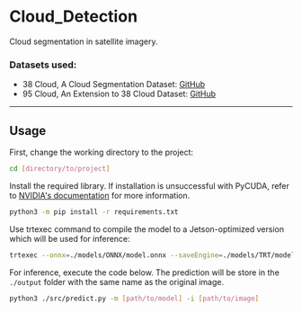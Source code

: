 # Cloud_Detection

Cloud segmentation in satellite imagery. 

### Datasets used:
* 38 Cloud, A Cloud Segmentation Dataset: [GitHub](https://github.com/SorourMo/38-Cloud-A-Cloud-Segmentation-Dataset) 
* 95 Cloud, An Extension to 38 Cloud Dataset: [GitHub](https://github.com/SorourMo/95-Cloud-An-Extension-to-38-Cloud-Dataset) 

---

## Usage

First, change the working directory to the project: 
 ```bash
 cd [directory/to/project]
 ```

Install the required library. If installation is unsuccessful with PyCUDA, refer to [NVIDIA's documentation](https://docs.nvidia.com/deeplearning/tensorrt/install-guide/index.html#installing-pycuda) for more information.
 ```bash
 python3 -m pip install -r requirements.txt
 ```

Use trtexec command to compile the model to a Jetson-optimized version which will be used for inference: 
 ```bash
trtexec --onnx=./models/ONNX/model.onnx --saveEngine=./models/TRT/model_engine.trt
 ```

For inference, execute the code below. The prediction will be store in the `./output` folder with the same name as the original image. 
 ```bash
python3 ./src/predict.py -m [path/to/model] -i [path/to/image]
 ```